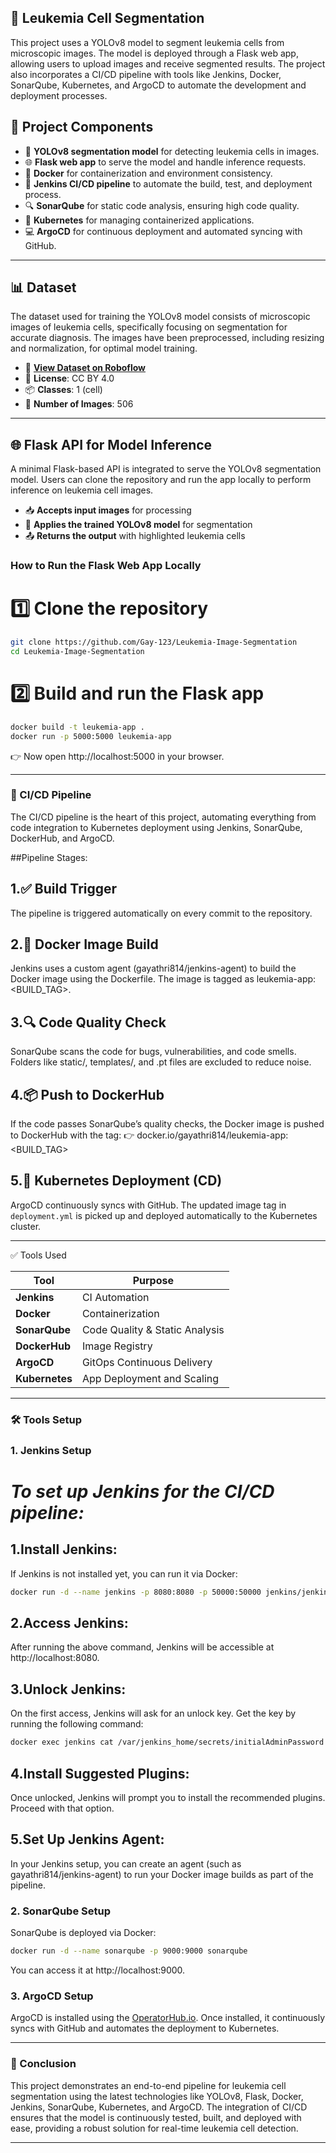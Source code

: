 ## 🧠 Leukemia Cell Segmentation

This project uses a YOLOv8 model to segment leukemia cells from microscopic images. The model is deployed through a Flask web app, allowing users to upload images and receive segmented results. The project also incorporates a CI/CD pipeline with tools like Jenkins, Docker, SonarQube, Kubernetes, and ArgoCD to automate the development and deployment processes.


## 🔧 Project Components

- 🧠 **YOLOv8 segmentation model** for detecting leukemia cells in images.
- 🌐 **Flask web app** to serve the model and handle inference requests.
- 🐳 **Docker** for containerization and environment consistency.
- 🔄 **Jenkins CI/CD pipeline** to automate the build, test, and deployment process.
- 🔍 **SonarQube** for static code analysis, ensuring high code quality.
- 🚀 **Kubernetes** for managing containerized applications.
- 💻 **ArgoCD** for continuous deployment and automated syncing with GitHub.

---

## 📊 Dataset

The dataset used for training the YOLOv8 model consists of microscopic images of leukemia cells, specifically focusing on segmentation for accurate diagnosis. The images have been preprocessed, including resizing and normalization, for optimal model training.

- 🔗 **[View Dataset on Roboflow](https://universe.roboflow.com/suman-computer-vision/leukemia-riajh/dataset/1)**
- 🧾 **License**: CC BY 4.0
- 📦 **Classes**: 1 (cell)
- 🔢 **Number of Images**: 506

---

## 🌐 Flask API for Model Inference

A minimal Flask-based API is integrated to serve the YOLOv8 segmentation model. Users can clone the repository and run the app locally to perform inference on leukemia cell images.

- 📥 **Accepts input images** for processing
- 🧠 **Applies the trained YOLOv8 model** for segmentation
- 📤 **Returns the output** with highlighted leukemia cells

### How to Run the Flask Web App Locally

# 1️⃣ Clone the repository
```bash
git clone https://github.com/Gay-123/Leukemia-Image-Segmentation
cd Leukemia-Image-Segmentation
```
# 2️⃣ Build and run the Flask app
```bash
docker build -t leukemia-app .
docker run -p 5000:5000 leukemia-app
```
👉 Now open http://localhost:5000 in your browser.

---

### **🚀 CI/CD Pipeline**

The CI/CD pipeline is the heart of this project, automating everything from code integration to Kubernetes deployment using Jenkins, SonarQube, DockerHub, and ArgoCD.

##Pipeline Stages:

## **1.✅ Build Trigger**
The pipeline is triggered automatically on every commit to the repository.

## **2.🐳 Docker Image Build**
Jenkins uses a custom agent (gayathri814/jenkins-agent) to build the Docker image using the Dockerfile. The image is tagged as leukemia-app:<BUILD_TAG>.

## **3.🔍 Code Quality Check**
SonarQube scans the code for bugs, vulnerabilities, and code smells. Folders like static/, templates/, and .pt files are excluded to reduce noise.

## **4.📦 Push to DockerHub**
If the code passes SonarQube’s quality checks, the Docker image is pushed to DockerHub with the tag:
👉 docker.io/gayathri814/leukemia-app:<BUILD_TAG>

## **5.🚀 Kubernetes Deployment (CD)**
ArgoCD continuously syncs with GitHub. The updated image tag in `deployment.yml` is picked up and deployed automatically to the Kubernetes cluster.

---

✅ Tools Used

| Tool           |        Purpose                        |
| -------------- |---------------------------------------|
| **Jenkins**    |        CI Automation                  |
| **Docker**     |        Containerization               |
| **SonarQube**  |        Code Quality & Static Analysis |
| **DockerHub**  |        Image Registry                 |
| **ArgoCD**     |        GitOps Continuous Delivery     |
| **Kubernetes** |        App Deployment and Scaling     |


---
### **🛠️ Tools Setup**

### **1. Jenkins Setup**

# *To set up Jenkins for the CI/CD pipeline:*

## **1.Install Jenkins:**
If Jenkins is not installed yet, you can run it via Docker:

```bash
docker run -d --name jenkins -p 8080:8080 -p 50000:50000 jenkins/jenkins:lts
```
## **2.Access Jenkins:**
After running the above command, Jenkins will be accessible at http://localhost:8080.

## **3.Unlock Jenkins:**
On the first access, Jenkins will ask for an unlock key. Get the key by running the following command:

```bash
docker exec jenkins cat /var/jenkins_home/secrets/initialAdminPassword
```
## **4.Install Suggested Plugins:**
Once unlocked, Jenkins will prompt you to install the recommended plugins. Proceed with that option.

## **5.Set Up Jenkins Agent:**
In your Jenkins setup, you can create an agent (such as gayathri814/jenkins-agent) to run your Docker image builds as part of the pipeline.


### **2. SonarQube Setup**
SonarQube is deployed via Docker:

```bash
docker run -d --name sonarqube -p 9000:9000 sonarqube
```
You can access it at http://localhost:9000.

### **3. ArgoCD Setup**

ArgoCD is installed using the [OperatorHub.io](https://operatorhub.io/). Once installed, it continuously syncs with GitHub and automates the deployment to Kubernetes.

---
### 🎉 Conclusion
This project demonstrates an end-to-end pipeline for leukemia cell segmentation using the latest technologies like YOLOv8, Flask, Docker, Jenkins, SonarQube, Kubernetes, and ArgoCD. The integration of CI/CD ensures that the model is continuously tested, built, and deployed with ease, providing a robust solution for real-time leukemia cell detection.

---
